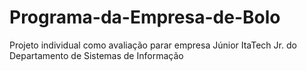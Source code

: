 # Programa-da-Empresa-de-Bolo
Projeto individual como avaliação parar empresa Júnior ItaTech Jr. do Departamento de Sistemas de Informação

